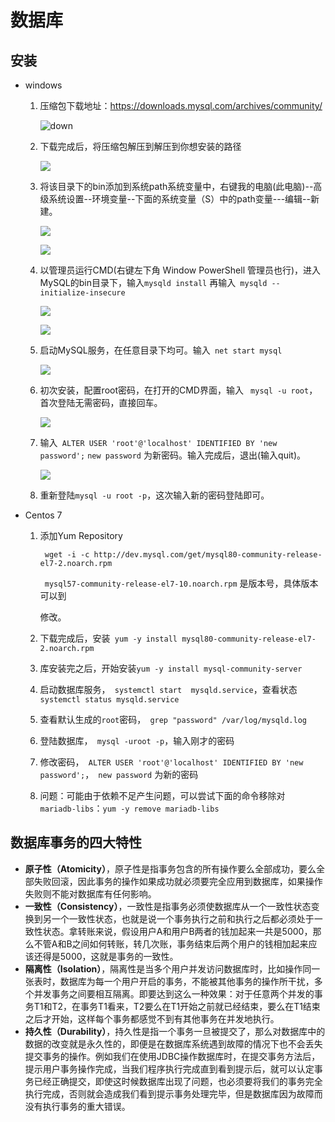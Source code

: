 # **数据库**

## **安装**

- windows

  1. 压缩包下载地址：<https://downloads.mysql.com/archives/community/>

     ![down](https://github.com/pickled-fish/View/blob/master/Mmmmmmi/resource/MySQLDown.png)

  2. 下载完成后，将压缩包解压到解压到你想安装的路径

     ![](https://github.com/pickled-fish/View/blob/master/Mmmmmmi/resource/MySQLPATH.png)

  3. 将该目录下的bin添加到系统path系统变量中，右键我的电脑(此电脑)--高级系统设置--环境变量--下面的系统变量（S）中的path变量---编辑--新建。

     ![](https://github.com/pickled-fish/View/blob/master/Mmmmmmi/resource/binpath.png)

     ![](https://github.com/pickled-fish/View/blob/master/Mmmmmmi/resource/addpath.png)

  4. 以管理员运行CMD(右键左下角 Window PowerShell 管理员也行)，进入MySQL的bin目录下，输入```mysqld install``` 再输入``` mysqld --initialize-insecure```

     ![](https://github.com/pickled-fish/View/blob/master/Mmmmmmi/resource/install.png)

     ![](https://github.com/pickled-fish/View/blob/master/Mmmmmmi/resource/init.png)

  5. 启动MySQL服务，在任意目录下均可。输入``` net start mysql```

     ![](https://github.com/pickled-fish/View/blob/master/Mmmmmmi/resource/start.png)

  6. 初次安装，配置root密码，在打开的CMD界面，输入 ``` mysql -u root```，首次登陆无需密码，直接回车。

     ![](https://github.com/pickled-fish/View/blob/master/Mmmmmmi/resource/rootinit.png)

  7. 输入``` ALTER USER 'root'@'localhost' IDENTIFIED BY 'new password';```   ```new password``` 为新密码。输入完成后，退出(输入quit)。

     ![](https://github.com/pickled-fish/View/blob/master/Mmmmmmi/resource/newpasswd.png)

  8. 重新登陆```mysql -u root -p```，这次输入新的密码登陆即可。

- Centos 7

  1. 添加Yum Repository

     ``` wget -i -c http://dev.mysql.com/get/mysql80-community-release-el7-2.noarch.rpm```

     ``` mysql57-community-release-el7-10.noarch.rpm``` 是版本号，具体版本可以到

     [MySQL官网]: https://dev.mysql.com/downloads/repo/yum/

     修改。

  2. 下载完成后，安装``` yum -y install mysql80-community-release-el7-2.noarch.rpm```

  3. 库安装完之后，开始安装```yum -y install mysql-community-server ```

  4. 启动数据库服务，``` systemctl start  mysqld.service```，查看状态 ```systemctl status mysqld.service```

  5. 查看默认生成的```root```密码，``` grep "password" /var/log/mysqld.log```

  6. 登陆数据库，``` mysql -uroot -p```，输入刚才的密码

  7. 修改密码，``` ALTER USER 'root'@'localhost' IDENTIFIED BY 'new password';```，``` new password``` 为新的密码

  8. 问题：可能由于依赖不足产生问题，可以尝试下面的命令移除对` mariadb-libs`：``` yum -y remove mariadb-libs ``` 

  

## **数据库事务的四大特性**

- **原子性（Atomicity）**，原子性是指事务包含的所有操作要么全部成功，要么全部失败回滚，因此事务的操作如果成功就必须要完全应用到数据库，如果操作失败则不能对数据库有任何影响。
- **一致性（Consistency）**，一致性是指事务必须使数据库从一个一致性状态变换到另一个一致性状态，也就是说一个事务执行之前和执行之后都必须处于一致性状态。拿转账来说，假设用户A和用户B两者的钱加起来一共是5000，那么不管A和B之间如何转账，转几次账，事务结束后两个用户的钱相加起来应该还得是5000，这就是事务的一致性。
- **隔离性（Isolation）**，隔离性是当多个用户并发访问数据库时，比如操作同一张表时，数据库为每一个用户开启的事务，不能被其他事务的操作所干扰，多个并发事务之间要相互隔离。即要达到这么一种效果：对于任意两个并发的事务T1和T2，在事务T1看来，T2要么在T1开始之前就已经结束，要么在T1结束之后才开始，这样每个事务都感觉不到有其他事务在并发地执行。
- **持久性（Durability）**，持久性是指一个事务一旦被提交了，那么对数据库中的数据的改变就是永久性的，即便是在数据库系统遇到故障的情况下也不会丢失提交事务的操作。例如我们在使用JDBC操作数据库时，在提交事务方法后，提示用户事务操作完成，当我们程序执行完成直到看到提示后，就可以认定事务已经正确提交，即使这时候数据库出现了问题，也必须要将我们的事务完全执行完成，否则就会造成我们看到提示事务处理完毕，但是数据库因为故障而没有执行事务的重大错误。